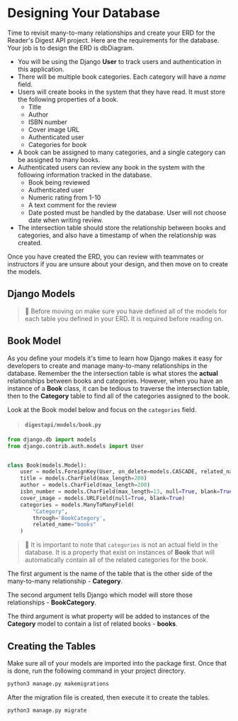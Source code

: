 # Designing Your Database

Time to revisit many-to-many relationships and create your ERD for the Reader's Digest API project. Here are the requirements for the database. Your job is to design the ERD is dbDiagram.

* You will be using the Django **User** to track users and authentication in this application.
* There will be multiple book categories. Each category will have a _name_ field.
* Users will create books in the system that they have read. It must store the following properties of a book.
  * Title
  * Author
  * ISBN number
  * Cover image URL
  * Authenticated user
  * Categories for book
* A book can be assigned to many categories, and a single category can be assigned to many books.
* Authenticated users can review any book in the system with the following information tracked in the database.
  * Book being reviewed
  * Authenticated user
  * Numeric rating from 1-10
  * A text comment for the review
  * Date posted must be handled by the database. User will not choose date when writing review.
* The intersection table should store the relationship between books and categories, and also have a timestamp of when the relationship was created.

Once you have created the ERD, you can review with teammates or instructors if you are unsure about your design, and then move on to create the models.

## Django Models

> 🧨 Before moving on make sure you have defined all of the models for each table you defined in your ERD. It is required before reading on.

## Book Model

As you define your models it's time to learn how Django makes it easy for developers to create and manage many-to-many relationships in the database. Remember the the intersection table is what stores the **actual** relationships between books and categories. However, when you have an instance of a **Book** class, it can be tedious to traverse the intersection table, then to the **Category** table to find all of the categories assigned to the book.

Look at the Book model below and focus on the `categories` field.

> #### `digestapi/models/book.py`

```py
from django.db import models
from django.contrib.auth.models import User


class Book(models.Model):
    user = models.ForeignKey(User, on_delete=models.CASCADE, related_name="books_created")
    title = models.CharField(max_length=200)
    author = models.CharField(max_length=200)
    isbn_number = models.CharField(max_length=13, null=True, blank=True)
    cover_image = models.URLField(null=True, blank=True)
    categories = models.ManyToManyField(
        "Category",
        through='BookCategory',
        related_name="books"
    )
```

> 🧨 It is important to note that `categories` is not an actual field in the database. It is a property that exist on instances of **Book** that will automatically contain all of the related categories for the book.

The first argument is the name of the table that is the other side of the many-to-many relationship - **Category**.

The second argument tells Django which model will store those relationships - **BookCategory**.

The third argument is what property will be added to instances of the **Category** model to contain a list of related books - **books**.

## Creating the Tables

Make sure all of your models are imported into the package first. Once that is done, run the following command in your project directory.

```sh
python3 manage.py makemigrations
```

After the migration file is created, then execute it to create the tables.

```sh
python3 manage.py migrate
```
